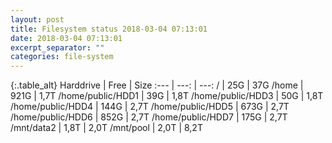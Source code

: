 ```yaml
---
layout: post
title: Filesystem status 2018-03-04 07:13:01
date: 2018-03-04 07:13:01
excerpt_separator: ""
categories: file-system
---
```

{:.table_alt}
Harddrive | Free | Size
:--- | ---: | ---:
/ | 25G | 37G
/home | 921G | 1,7T
/home/public/HDD1 | 39G | 1,8T
/home/public/HDD3 | 50G | 1,8T
/home/public/HDD4 | 144G | 2,7T
/home/public/HDD5 | 673G | 2,7T
/home/public/HDD6 | 852G | 2,7T
/home/public/HDD7 | 175G | 2,7T
/mnt/data2 | 1,8T | 2,0T
/mnt/pool | 2,0T | 8,2T
